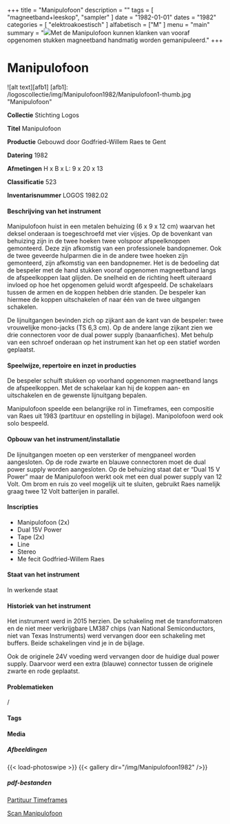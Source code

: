 ﻿+++
title = "Manipulofoon"
description = ""
tags = [
    "magneetband+leeskop",
"sampler"
]
date = "1982-01-01"
dates = "1982"
categories = [
    "elektroakoestisch"
]
alfabetisch = ["M"
]
menu = "main"
summary = "<a href='/logoscollectie/1982/manipulofoon'><img src='/logoscollectie/img/Manipulofoon1982/Manipulofoon1-thumb.jpg'></a>Met de Manipulofoon kunnen klanken van vooraf opgenomen stukken magneetband handmatig worden gemanipuleerd."
+++

# Manipulofoon

![alt text][afb1]
[afb1]: /logoscollectie/img/Manipulofoon1982/Manipulofoon1-thumb.jpg "Manipulofoon"


**Collectie**
Stichting Logos

**Titel**
Manipulofoon

**Productie**
Gebouwd door Godfried-Willem Raes te Gent

**Datering**
1982 

**Afmetingen**
H x B x L: 9 x 20 x 13

**Classificatie**
523

**Inventarisnummer**
LOGOS 1982.02

#### Beschrijving van het instrument
Manipulofoon huist in een metalen behuizing (6 x 9 x 12 cm) waarvan het deksel onderaan is toegeschroefd met vier vijsjes. Op de bovenkant van behuizing zijn in de twee hoeken twee volspoor afspeelknoppen gemonteerd. Deze zijn afkomstig van een professionele bandopnemer. Ook de twee geveerde hulparmen die in de andere twee hoeken zijn gemonteerd, zijn afkomstig van een bandopnemer. Het is de bedoeling dat de bespeler met de hand stukken vooraf opgenomen magneetband langs de afspeelkoppen laat glijden. De snelheid en de richting heeft uiteraard invloed op hoe het opgenomen geluid wordt afgespeeld. De schakelaars tussen de armen en de koppen hebben drie standen. De bespeler kan hiermee de koppen uitschakelen of naar één van de twee uitgangen schakelen.


De lijnuitgangen bevinden zich op zijkant aan de kant van de bespeler:  twee vrouwelijke mono-jacks (TS 6,3 cm). Op de andere lange zijkant zien we drie connectoren voor de dual power supply (banaanfiches). Met behulp van een schroef onderaan op het instrument kan het op een statief worden geplaatst.       


#### Speelwijze, repertoire en inzet in producties
De bespeler schuift stukken op voorhand opgenomen magneetband langs de afspeelkoppen. Met de schakelaar kan hij de koppen aan- en uitschakelen en de gewenste lijnuitgang bepalen.


Manipulofoon speelde een belangrijke rol in Timeframes, een compositie van Raes uit 1983 (partituur en opstelling in bijlage). Manipolofoon werd ook solo bespeeld.  


#### Opbouw van het instrument/installatie
De lijnuitgangen moeten op een versterker of mengpaneel worden aangesloten. Op de rode zwarte en blauwe connectoren moet de dual power supply worden aangesloten. Op de behuizing staat dat er “Dual 15 V Power” maar de Manipulofoon werkt ook met een dual power supply van 12 Volt. Om brom en ruis zo veel mogelijk uit te sluiten, gebruikt Raes namelijk graag twee 12 Volt batterijen in parallel.

#### Inscripties
- Manipulofoon (2x)
- Dual 15V Power
- Tape (2x)
- Line 
- Stereo
- Me fecit Godfried-Willem Raes

#### Staat van het instrument
In werkende staat

#### Historiek van het instrument
Het instrument werd in 2015 herzien. De schakeling met de transformatoren en de niet meer verkrijgbare LM387 chips (van National Semiconductors, niet van Texas Instruments) werd vervangen door een schakeling met buffers. Beide schakelingen vind je in de bijlage. 

Ook de originele 24V voeding werd vervangen door de huidige dual power supply. Daarvoor werd een extra (blauwe) connector tussen de originele zwarte en rode geplaatst. 


#### Problematieken
/

#### Tags


#### Media
##### Afbeeldingen
{{< load-photoswipe >}}
{{< gallery dir="/img/Manipulofoon1982" />}}

##### pdf-bestanden
[Partituur Timeframes](/logoscollectie/pdf/Manipulofoon1982/Partituur%20timeframes.pdf)

[Scan Manipulofoon](/logoscollectie/pdf/Manipulofoon1982/Scan%20manipulofoon.pdf)

